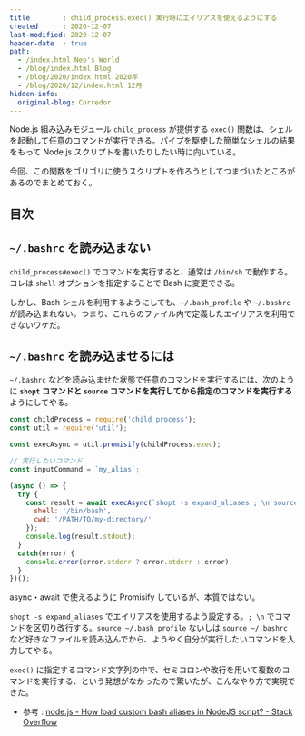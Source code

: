 ```yaml
---
title        : child_process.exec() 実行時にエイリアスを使えるようにする
created      : 2020-12-07
last-modified: 2020-12-07
header-date  : true
path:
  - /index.html Neo's World
  - /blog/index.html Blog
  - /blog/2020/index.html 2020年
  - /blog/2020/12/index.html 12月
hidden-info:
  original-blog: Corredor
---
```


Node.js 組み込みモジュール `child_process` が提供する `exec()` 関数は、シェルを起動して任意のコマンドが実行できる。パイプを駆使した簡単なシェルの結果をもって Node.js スクリプトを書いたりしたい時に向いている。

今回、この関数をゴリゴリに使うスクリプトを作ろうとしてつまづいたところがあるのでまとめておく。

## 目次

## `~/.bashrc` を読み込まない

`child_process#exec()` でコマンドを実行すると、通常は `/bin/sh` で動作する。コレは `shell` オプションを指定することで Bash に変更できる。

しかし、Bash シェルを利用するようにしても、`~/.bash_profile` や `~/.bashrc` が読み込まれない。つまり、これらのファイル内で定義したエイリアスを利用できないワケだ。

## `~/.bashrc` を読み込ませるには

`~/.bashrc` などを読み込ませた状態で任意のコマンドを実行するには、次のように **`shopt` コマンドと `source` コマンドを実行してから指定のコマンドを実行する**ようにしてやる。

```javascript
const childProcess = require('child_process');
const util = require('util');

const execAsync = util.promisify(childProcess.exec);

// 実行したいコマンド
const inputCommand = `my_alias`;

(async () => {
  try {
    const result = await execAsync(`shopt -s expand_aliases ; \n source ~/.bash_profile ; \n ${inputCommand}`, {
      shell: '/bin/bash',
      cwd: '/PATH/TO/my-directory/'
    });
    console.log(result.stdout);
  }
  catch(error) {
    console.error(error.stderr ? error.stderr : error);
  }
})();
```

async・await で使えるように Promisify しているが、本質ではない。

`shopt -s expand_aliases` でエイリアスを使用するよう設定する。`; \n` でコマンドを区切り改行する。`source ~/.bash_profile` ないしは `source ~/.bashrc` など好きなファイルを読み込んでから、ようやく自分が実行したいコマンドを入力してやる。

`exec()` に指定するコマンド文字列の中で、セミコロンや改行を用いて複数のコマンドを実行する、という発想がなかったので驚いたが、こんなやり方で実現できた。

- 参考 : [node.js - How load custom bash aliases in NodeJS script? - Stack Overflow](https://stackoverflow.com/a/37837354)
